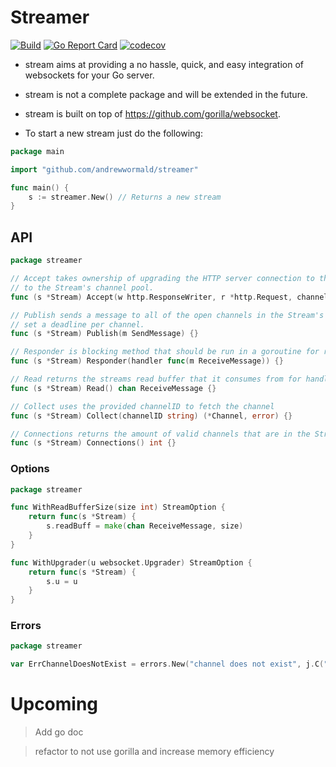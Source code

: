 # Streamer

[![Build](https://github.com/andrewwormald/streamer/workflows/Go/badge.svg?branch=master)](https://github.com/andrewwormald/streamer/actions?query=workflow%3AGo)
[![Go Report Card](https://goreportcard.com/badge/github.com/andrewwormald/streamer)](https://goreportcard.com/report/github.com/andrewwormald/streamer)
[![codecov](https://codecov.io/gh/andrewwormald/streamer/branch/master/graph/badge.svg)](https://codecov.io/gh/andrewwormald/streamer)


- stream aims at providing a no hassle, quick, and easy integration of websockets for your Go server. 
- stream is not a complete package and will be extended in the future.
- stream is built on top of https://github.com/gorilla/websocket.

- To start a new stream just do the following:
```go
package main

import "github.com/andrewwormald/streamer"

func main() {
    s := streamer.New() // Returns a new stream
}
```
## API
```go
package streamer

// Accept takes ownership of upgrading the HTTP server connection to the WebSocket protocol and adding the new connection
// to the Stream's channel pool.
func (s *Stream) Accept(w http.ResponseWriter, r *http.Request, channelKey string) error {}

// Publish sends a message to all of the open channels in the Stream's channel pool and takes channelTimeout which it uses to
// set a deadline per channel.
func (s *Stream) Publish(m SendMessage) {}

// Responder is blocking method that should be run in a goroutine for responding and handling received messages
func (s *Stream) Responder(handler func(m ReceiveMessage)) {}

// Read returns the streams read buffer that it consumes from for handling messages from the stream's channels
func (s *Stream) Read() chan ReceiveMessage {}

// Collect uses the provided channelID to fetch the channel
func (s *Stream) Collect(channelID string) (*Channel, error) {}

// Connections returns the amount of valid channels that are in the Stream.
func (s *Stream) Connections() int {}

```
### Options
```go
package streamer

func WithReadBufferSize(size int) StreamOption {
	return func(s *Stream) {
		s.readBuff = make(chan ReceiveMessage, size)
	}
}

func WithUpgrader(u websocket.Upgrader) StreamOption {
	return func(s *Stream) {
		s.u = u
	}
}
```

### Errors
```go
package streamer

var ErrChannelDoesNotExist = errors.New("channel does not exist", j.C("ERR_bcd404068d4f7f1b"))
```

# Upcoming

> Add go doc

> refactor to not use gorilla and increase memory efficiency
